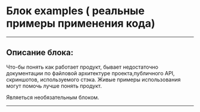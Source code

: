 # Блок examples ( реальные примеры применения кода)

---

## Описание блока:
Что-бы понять как работает продукт, бывает недостаточно документации по файловой архитектуре проекта,публичного API, скриншотов, используемого стэка. Живые примеры использования могут помочь лучше понять продукт.

Являеться необязательным блоком.

---

